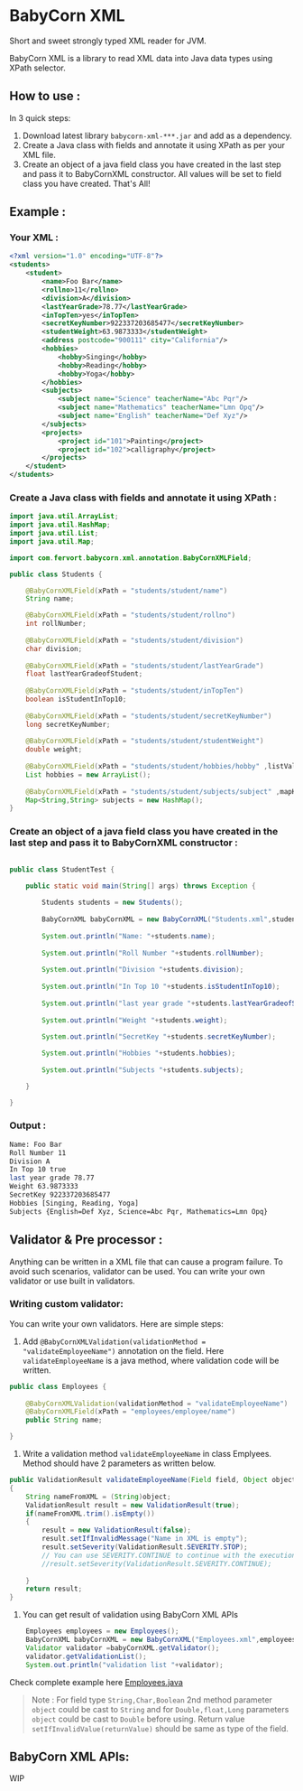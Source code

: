 # BabyCorn XML
Short and sweet strongly typed XML reader for JVM.

BabyCorn XML is a library to read XML data into Java data types using XPath selector. 

## How to use : 

In 3 quick steps: 

1. Download latest library `babycorn-xml-***.jar` and add as a dependency.
2. Create a Java class with fields and annotate it using XPath as per your XML file.
3. Create an object of a java field class you have created in the last step and pass it to BabyCornXML constructor. All values will be set to field class you have created. That's All!

## Example :

### Your XML :
```xml
<?xml version="1.0" encoding="UTF-8"?>
<students>
	<student>
		<name>Foo Bar</name>
		<rollno>11</rollno>
		<division>A</division>
		<lastYearGrade>78.77</lastYearGrade>
		<inTopTen>yes</inTopTen>
		<secretKeyNumber>922337203685477</secretKeyNumber>
		<studentWeight>63.9873333</studentWeight>
		<address postcode="900111" city="California"/>
		<hobbies>
			<hobby>Singing</hobby>
			<hobby>Reading</hobby>
			<hobby>Yoga</hobby>
		</hobbies>
		<subjects>
			<subject name="Science" teacherName="Abc Pqr"/>
			<subject name="Mathematics" teacherName="Lmn Opq"/>
			<subject name="English" teacherName="Def Xyz"/>
		</subjects>
		<projects>
			<project id="101">Painting</project>
			<project id="102">calligraphy</project>
		</projects>
	</student>
</students>	
```

### Create a Java class with fields and annotate it using XPath :

```java
import java.util.ArrayList;
import java.util.HashMap;
import java.util.List;
import java.util.Map;

import com.fervort.babycorn.xml.annotation.BabyCornXMLField;

public class Students {

	@BabyCornXMLField(xPath = "students/student/name")
	String name;

	@BabyCornXMLField(xPath = "students/student/rollno")
	int rollNumber;
	
	@BabyCornXMLField(xPath = "students/student/division")
	char division;
	
	@BabyCornXMLField(xPath = "students/student/lastYearGrade")
	float lastYearGradeofStudent;
	
	@BabyCornXMLField(xPath = "students/student/inTopTen")
	boolean isStudentInTop10;
	
	@BabyCornXMLField(xPath = "students/student/secretKeyNumber")
	long secretKeyNumber;
	
	@BabyCornXMLField(xPath = "students/student/studentWeight")
	double weight;
	
	@BabyCornXMLField(xPath = "students/student/hobbies/hobby" ,listValue = "text()")
	List hobbies = new ArrayList();
	
	@BabyCornXMLField(xPath = "students/student/subjects/subject" ,mapKey = "@name",mapValue = "@teacherName")
	Map<String,String> subjects = new HashMap();
}
```

### Create an object of a java field class you have created in the last step and pass it to BabyCornXML constructor :

```java

public class StudentTest {

	public static void main(String[] args) throws Exception {
		
		Students students = new Students();
		
		BabyCornXML babyCornXML = new BabyCornXML("Students.xml",students);
		
		System.out.println("Name: "+students.name);
		
		System.out.println("Roll Number "+students.rollNumber);
		
		System.out.println("Division "+students.division);
		
		System.out.println("In Top 10 "+students.isStudentInTop10);
		
		System.out.println("last year grade "+students.lastYearGradeofStudent);
		
		System.out.println("Weight "+students.weight);
	
		System.out.println("SecretKey "+students.secretKeyNumber);

		System.out.println("Hobbies "+students.hobbies);
		
		System.out.println("Subjects "+students.subjects);

	}

}


```

### Output :

```bash
Name: Foo Bar
Roll Number 11
Division A
In Top 10 true
last year grade 78.77
Weight 63.9873333
SecretKey 922337203685477
Hobbies [Singing, Reading, Yoga]
Subjects {English=Def Xyz, Science=Abc Pqr, Mathematics=Lmn Opq}
```

## Validator & Pre processor :
Anything can be written in a XML file that can cause a program failure. To avoid such scenarios, validator can be used. You can write your own validator or use built in validators.

### Writing custom validator:
You can write your own validators. Here are simple steps:
1. Add `@BabyCornXMLValidation(validationMethod = "validateEmployeeName")` annotation on the field. Here `validateEmployeeName` is a java method, where validation code will be written.
```java
public class Employees {
	
	@BabyCornXMLValidation(validationMethod = "validateEmployeeName")
	@BabyCornXMLField(xPath = "employees/employee/name")
	public String name;

}

```
1. Write a validation method `validateEmployeeName` in class Emplyees. Method should have 2 parameters as written below.
```java
public ValidationResult validateEmployeeName(Field field, Object object)
{
	String nameFromXML = (String)object;
	ValidationResult result = new ValidationResult(true);
	if(nameFromXML.trim().isEmpty())
	{
		result = new ValidationResult(false);
		result.setIfInvalidMessage("Name in XML is empty");
		result.setSeverity(ValidationResult.SEVERITY.STOP);
		// You can use SEVERITY.CONTINUE to continue with the execution
		//result.setSeverity(ValidationResult.SEVERITY.CONTINUE);
		
	}
	return result;
}
```
1. You can get result of validation using BabyCorn XML APIs
```java
	Employees employees = new Employees();
	BabyCornXML babyCornXML = new BabyCornXML("Employees.xml",employees);
	Validator validator =babyCornXML.getValidator();
	validator.getValidationList();
	System.out.println("validation list "+validator);
```
Check complete example here [Employees.java](https://github.com/nileshkhaire/BabyCorn/blob/main/Source/baby-corn/babycorn-xml/src/test/java/com/fervort/babycorn/xml/validator/Employees.java)

> Note : For field type `String,Char,Boolean` 2nd method parameter `object` could be cast to `String` and for `Double,float,Long` parameters `object` could be cast to `Double` before using. Return value `setIfInvalidValue(returnValue)` should be same as type of the field.

## BabyCorn XML APIs:
WIP

